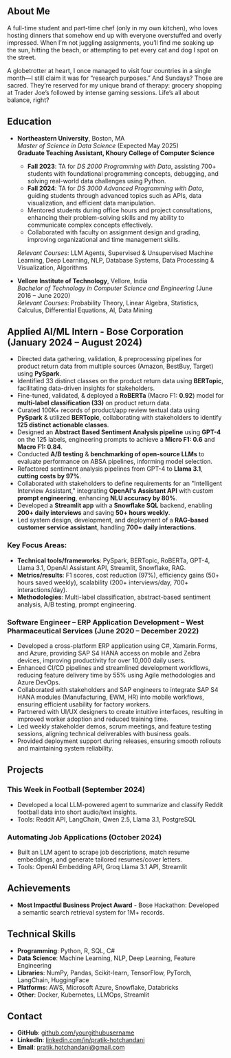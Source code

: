## About Me
A full-time student and part-time chef (only in my own kitchen), who loves hosting dinners that somehow end up with everyone overstuffed and overly impressed. When I’m not juggling assignments, you’ll find me soaking up the sun, hitting the beach, or attempting to pet every cat and dog I spot on the street.

A globetrotter at heart, I once managed to visit four countries in a single month—I still claim it was for “research purposes.” And Sundays? Those are sacred. They’re reserved for my unique brand of therapy: grocery shopping at Trader Joe’s followed by intense gaming sessions. Life’s all about balance, right?


## Education
- **Northeastern University**, Boston, MA  
  *Master of Science in Data Science* (Expected May 2025)  
  **Graduate Teaching Assistant, Khoury College of Computer Science**  
  - **Fall 2023**: TA for *DS 2000 Programming with Data*, assisting 700+ students with foundational programming concepts, debugging, and solving real-world data challenges using Python.  
  - **Fall 2024**: TA for *DS 3000 Advanced Programming with Data*, guiding students through advanced topics such as APIs, data visualization, and efficient data manipulation.  
  - Mentored students during office hours and project consultations, enhancing their problem-solving skills and my ability to communicate complex concepts effectively.  
  - Collaborated with faculty on assignment design and grading, improving organizational and time management skills.  

  *Relevant Courses*: LLM Agents, Supervised & Unsupervised Machine Learning, Deep Learning, NLP, Database Systems, Data Processing & Visualization, Algorithms  


- **Vellore Institute of Technology**, Vellore, India  
  *Bachelor of Technology in Computer Science and Engineering* (June 2016 – June 2020)  
  *Relevant Courses*: Probability Theory, Linear Algebra, Statistics, Calculus, Differential Equations, AI, Data Mining 

## Applied AI/ML Intern - Bose Corporation (January 2024 – August 2024)  

- Directed data gathering, validation, & preprocessing pipelines for product return data from multiple sources (Amazon, BestBuy, Target) using **PySpark**.  
- Identified 33 distinct classes on the product return data using **BERTopic**, facilitating data-driven insights for stakeholders.  
- Fine-tuned, validated, & deployed a **RoBERTa** (Macro F1: **0.92**) model for **multi-label classification (33)** on product return data.  
- Curated 100K+ records of product/app review textual data using **PySpark** & utilized **BERTopic**, collaborating with stakeholders to identify **125 distinct actionable classes**.  
- Designed an **Abstract Based Sentiment Analysis pipeline** using **GPT-4** on the 125 labels, engineering prompts to achieve a **Micro F1: 0.6** and **Macro F1: 0.84**.  
- Conducted **A/B testing** & **benchmarking of open-source LLMs** to evaluate performance on ABSA pipelines, informing model selection.  
- Refactored sentiment analysis pipelines from GPT-4 to **Llama 3.1**, **cutting costs by 97%**.  
- Collaborated with stakeholders to define requirements for an "Intelligent Interview Assistant," integrating **OpenAI's Assistant API** with custom **prompt engineering**, enhancing **NLU accuracy by 80%**.  
- Developed a **Streamlit app** with a **Snowflake SQL** backend, enabling **200+ daily interviews** and saving **50+ hours weekly**.  
- Led system design, development, and deployment of a **RAG-based customer service assistant**, handling **700+ daily interactions**.  

### Key Focus Areas:  
- **Technical tools/frameworks**: PySpark, BERTopic, RoBERTa, GPT-4, Llama 3.1, OpenAI Assistant API, Streamlit, Snowflake, RAG.  
- **Metrics/results**: F1 scores, cost reduction (97%), efficiency gains (50+ hours saved weekly), scalability (200+ interviews/day, 700+ interactions/day).  
- **Methodologies**: Multi-label classification, abstract-based sentiment analysis, A/B testing, prompt engineering.  

### Software Engineer – ERP Application Development – West Pharmaceutical Services (June 2020 – December 2022)  
- Developed a cross-platform ERP application using C#, Xamarin.Forms, and Azure, providing SAP S4 HANA access on mobile and Zebra devices, improving productivity for over 10,000 daily users.  
- Enhanced CI/CD pipelines and streamlined development workflows, reducing feature delivery time by 55% using Agile methodologies and Azure DevOps.  
- Collaborated with stakeholders and SAP engineers to integrate SAP S4 HANA modules (Manufacturing, EWM, HR) into mobile workflows, ensuring efficient usability for factory workers.  
- Partnered with UI/UX designers to create intuitive interfaces, resulting in improved worker adoption and reduced training time.  
- Led weekly stakeholder demos, scrum meetings, and feature testing sessions, aligning technical deliverables with business goals.  
- Provided deployment support during releases, ensuring smooth rollouts and maintaining system reliability.  


## Projects
### This Week in Football (September 2024)
- Developed a local LLM-powered agent to summarize and classify Reddit football data into short audio/text insights.
- Tools: Reddit API, LangChain, Qwen 2.5, Llama 3.1, PostgreSQL  

### Automating Job Applications (October 2024)
- Built an LLM agent to scrape job descriptions, match resume embeddings, and generate tailored resumes/cover letters.
- Tools: OpenAI Embedding API, Groq Llama 3.1 API, Streamlit  

## Achievements
- **Most Impactful Business Project Award** - Bose Hackathon: Developed a semantic search retrieval system for 1M+ records.

## Technical Skills
- **Programming**: Python, R, SQL, C#  
- **Data Science**: Machine Learning, NLP, Deep Learning, Feature Engineering  
- **Libraries**: NumPy, Pandas, Scikit-learn, TensorFlow, PyTorch, LangChain, HuggingFace  
- **Platforms**: AWS, Microsoft Azure, Snowflake, Databricks  
- **Other**: Docker, Kubernetes, LLMOps, Streamlit  

## Contact
- **GitHub**: [github.com/yourgithubusername](https://github.com/yourgithubusername)  
- **LinkedIn**: [linkedin.com/in/pratik-hotchandani](https://linkedin.com/in/pratik-hotchandani)  
- **Email**: pratik.hotchandani@gmail.com  
